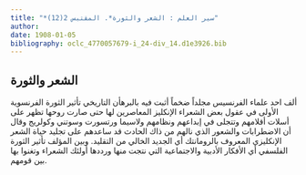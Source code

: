 ```yaml
---
title: "*سير العلم : الشعر والثورة*. المقتبس 2(12)"
author: 
date: 1908-01-05
bibliography: oclc_4770057679-i_24-div_14.d1e3926.bib
---
```




##  الشعر والثورة 


 ألف  احد  علماء الفرنسيس مجلداً ضخماً أثبت فيه بالبرهأن التاريخي تأثير الثورة الفرنسوية الأولى في عقول بعض الشعراء الإنكليز المعاصرين لها حتى صارت روحها تظهر على أسلات أقلامهم وتتجلى في إبداعهم ونظامهم ولاسيما ورتسورت وسوتني وكولريج وقال أن الاضطرابات والشعور الذي نالهم من ذاك الحادث قد ساعدهم على تجليد حياة الشعر الإنكليزي المعروف بالرومانتك أي الجديد الخالي من التقليد. وبين المؤلف تأثير الثورة الفلسفي أي الأفكار الأدبية والاجتماعية التي نتجت منها ورددها أولئك الشعراء وتغنوا بها بين قومهم.  
